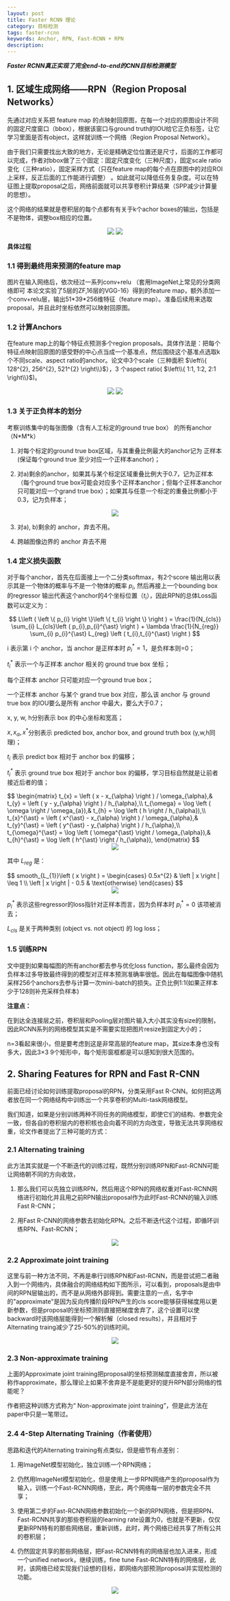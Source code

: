 ```yaml
---
layout: post
title: Faster RCNN 理论
category: 目标检测
tags: faster-rcnn
keywords: Anchor, RPN, Fast-RCNN + RPN
description:
---
```


***Faster RCNN真正实现了完全end-to-end的CNN目标检测模型***

## 1. 区域生成网络——RPN（Region Proposal Networks）

先通过对应关系把 feature map 的点映射回原图，在每一个对应的原图设计不同的固定尺度窗口（bbox），根据该窗口与ground truth的IOU给它正负标签，让它学习里面是否有object，这样就训练一个网络（Region Proposal Network）。

由于我们只需要找出大致的地方，无论是精确定位位置还是尺寸，后面的工作都可以完成，作者对bbox做了三个固定：固定尺度变化（三种尺度），固定scale ratio变化（三种ratio），固定采样方式（只在feature map的每个点在原图中的对应ROI上采样，反正后面的工作能进行调整） 。如此就可以降低任务复杂度。可以在特征图上提取proposal之后，网络前面就可以共享卷积计算结果（SPP减少计算量的思想）。

这个网络的结果就是卷积层的每个点都有有关于k个achor boxes的输出，包括是不是物体，调整box相应的位置。

<div style="text-align:center">

<img src="https://raw.githubusercontent.com/chiemon/chiemon.github.io/master/img/Faster-RCNN/1.png">

<img src="https://raw.githubusercontent.com/chiemon/chiemon.github.io/master/img/Faster-RCNN/2.png">

</div>

**具体过程**

### 1.1 得到最终用来预测的feature map

图片在输入网络后，依次经过一系列conv+relu （套用ImageNet上常见的分类网络即可 本论文实验了5层的ZF,16层的VGG-16）得到的feature map，额外添加一个conv+relu层，输出51\*39\*256维特征（feature map）。准备后续用来选取proposal，并且此时坐标依然可以映射回原图。

### 1.2 计算Anchors

在feature map上的每个特征点预测多个region proposals。具体作法是：把每个特征点映射回原图的感受野的中心点当成一个基准点，然后围绕这个基准点选取k个不同scale、aspect ratio的anchor。论文中3个scale（三种面积 $\left\\{ 128^{2}, 256^{2}, 521^{2} \right\\}$），3 个aspect ratio( $\left\\{ 1:1, 1:2, 2:1 \right\\}$)。

<div style="text-align:center">

<img src="https://raw.githubusercontent.com/chiemon/chiemon.github.io/master/img/Faster-RCNN/3.png">

<img src="https://raw.githubusercontent.com/chiemon/chiemon.github.io/master/img/Faster-RCNN/4.png">

</div>

### 1.3 关于正负样本的划分

考察训练集中的每张图像（含有人工标定的ground true box） 的所有anchor（N\*M\*k）

1. 对每个标定的ground true box区域，与其重叠比例最大的anchor记为 正样本 (保证每个ground true 至少对应一个正样本anchor)；

2. 对a)剩余的anchor，如果其与某个标定区域重叠比例大于0.7，记为正样本（每个ground true box可能会对应多个正样本anchor；但每个正样本anchor 只可能对应一个grand true box）；如果其与任意一个标定的重叠比例都小于0.3，记为负样本；

<div style="text-align:center">

<img src="https://raw.githubusercontent.com/chiemon/chiemon.github.io/master/img/Faster-RCNN/5.png">

</div>

3. 对a\), b\)剩余的 anchor，弃去不用。

4. 跨越图像边界的 anchor 弃去不用

### 1.4 定义损失函数

对于每个anchor，首先在后面接上一个二分类softmax，有2个score 输出用以表示其是一个物体的概率与不是一个物体的概率 $p_i$, 然后再接上一个bounding box的regressor 输出代表这个anchor的4个坐标位置（$t_i$），因此RPN的总体Loss函数可以定义为：

$$
L\left ( \left \{ p_{i} \right \}\left \{ t_{i} \right \} \right ) = \frac{1}{N_{cls}} \sum_{i} L_{cls}\left ( p_{i},p_{i}^{\ast} \right ) + \lambda \frac{1}{N_{reg}} \sum_{i} p_{i}^{\ast} L_{reg} \left ( t_{i},t_{i}^{\ast} \right )
$$

i 表示第 i 个 anchor，当 anchor 是正样本时 $p_{i}^{\ast} = 1$，是负样本则=0；

$t_{i}^{\ast}$ 表示一个与正样本 anchor 相关的 ground true box 坐标；

每个正样本 anchor 只可能对应一个ground true box；

一个正样本 anchor 与某个 grand true box 对应，那么该 anchor 与 ground true box 的IOU要么是所有 anchor 中最大，要么大于0.7；

x, y, w, h分别表示 box 的中心坐标和宽高；

$x, x_{\alpha}, x^{\ast}$分别表示 predicted box, anchor box, and ground truth box (y,w,h同理)；

$t_{i}$ 表示 predict box 相对于 anchor box 的偏移；

$t_{i}^{\ast}$ 表示 ground true box 相对于 anchor box 的偏移，学习目标自然就是让前者接近后者的值；

<div>
$$
\begin{matrix}
t_{x} = \left ( x - x_{\alpha} \right ) / \omega_{\alpha},& t_{y} = \left ( y - y_{\alpha} \right ) / h_{\alpha},\\
t_{\omega} = \log \left ( \omega \right / \omega_{a}),& t_{h} = \log \left ( h \right / h_{\alpha}),\\
t_{x}^{\ast} = \left ( x^{\ast} - x_{\alpha} \right ) / \omega_{\alpha},& t_{y}^{\ast} = \left ( y^{\ast} - y_{\alpha} \right ) / h_{\alpha},\\
t_{\omega}^{\ast} = \log \left ( \omega^{\ast} \right / \omega_{\alpha}),& t_{h}^{\ast} = \log \left ( h^{\ast} \right / h_{\alpha}),
\end{matrix}
$$
</div>

<div style="text-align:center">

<img src="https://raw.githubusercontent.com/chiemon/chiemon.github.io/master/img/Faster-RCNN/6.png">

</div>

其中 $L_{reg}$ 是：

<div>
$$
smooth_{L_{1}}\left ( x \right ) =
\begin{cases}
0.5x^{2} & \left | x \right | \leq 1 \\
\left | x \right | - 0.5 & \text{otherwise}
\end{cases}
$$
</div>

<div style="text-align:center">

<img src="https://raw.githubusercontent.com/chiemon/chiemon.github.io/master/img/Faster-RCNN/7.png">

</div>

$p_{i}^{\ast}$ 表示这些regressor的loss指针对正样本而言，因为负样本时 $p_{i}^{\ast} = 0$ 该项被消去；

$L_{cls}$ 是关于两种类别 (object vs. not object) 的 log loss；

### 1.5 训练RPN

文中提到如果每幅图的所有anchor都去参与优化loss function，那么最终会因为负样本过多导致最终得到的模型对正样本预测准确率很低。因此在每幅图像中随机采样256个anchors去参与计算一次mini-batch的损失。正负比例1:1(如果正样本少于128则补充采样负样本)

**注意点：**

在到达全连接层之前，卷积层和Pooling层对图片输入大小其实没有size的限制，因此RCNN系列的网络模型其实是不需要实现把图片resize到固定大小的；

n=3看起来很小，但是要考虑到这是非常高层的feature map，其size本身也没有多大，因此3×3 9个矩形中，每个矩形窗框都是可以感知到很大范围的。

## 2. Sharing Features for RPN and Fast R-CNN

前面已经讨论如何训练提取proposal的RPN，分类采用Fast R-CNN。如何把这两者放在同一个网络结构中训练出一个共享卷积的Multi-task网络模型。

我们知道，如果是分别训练两种不同任务的网络模型，即使它们的结构、参数完全一致，但各自的卷积层内的卷积核也会向着不同的方向改变，导致无法共享网络权重，论文作者提出了三种可能的方式：

### 2.1 Alternating training

此方法其实就是一个不断迭代的训练过程，既然分别训练RPN和Fast-RCNN可能让网络朝不同的方向收敛，

1. 那么我们可以先独立训练RPN，然后用这个RPN的网络权重对Fast-RCNN网络进行初始化并且用之前RPN输出proposal作为此时Fast-RCNN的输入训练Fast R-CNN；

2. 用Fast R-CNN的网络参数去初始化RPN。之后不断迭代这个过程，即循环训练RPN、Fast-RCNN；

<div style="text-align:center">

<img src="https://raw.githubusercontent.com/chiemon/chiemon.github.io/master/img/Faster-RCNN/8.png">

</div>

### 2.2 Approximate joint training

这里与前一种方法不同，不再是串行训练RPN和Fast-RCNN，而是尝试把二者融入到一个网络内，具体融合的网络结构如下图所示，可以看到，proposals是由中间的RPN层输出的，而不是从网络外部得到。需要注意的一点，名字中的"approximate"是因为反向传播阶段RPN产生的cls score能够获得梯度用以更新参数，但是proposal的坐标预测则直接把梯度舍弃了，这个设置可以使backward时该网络层能得到一个解析解（closed results），并且相对于Alternating traing减少了25-50%的训练时间。

<div style="text-align:center">

<img src="https://raw.githubusercontent.com/chiemon/chiemon.github.io/master/img/Faster-RCNN/9.png">

</div>

### 2.3 Non-approximate training

上面的Approximate joint training把proposal的坐标预测梯度直接舍弃，所以被称作approximate，那么理论上如果不舍弃是不是能更好的提升RPN部分网络的性能呢？

作者把这种训练方式称为“ Non-approximate joint training”，但是此方法在paper中只是一笔带过。

### 2.4 4-Step Alternating Training（作者使用）

思路和迭代的Alternating training有点类似，但是细节有点差别：

1. 用ImageNet模型初始化，独立训练一个RPN网络；

2. 仍然用ImageNet模型初始化，但是使用上一步RPN网络产生的proposal作为输入，训练一个Fast-RCNN网络，至此，两个网络每一层的参数完全不共享；

3. 使用第二步的Fast-RCNN网络参数初始化一个新的RPN网络，但是把RPN、Fast-RCNN共享的那些卷积层的learning rate设置为0，也就是不更新，仅仅更新RPN特有的那些网络层，重新训练，此时，两个网络已经共享了所有公共的卷积层；

4. 仍然固定共享的那些网络层，把Fast-RCNN特有的网络层也加入进来，形成一个unified network，继续训练，fine tune Fast-RCNN特有的网络层，此时，该网络已经实现我们设想的目标，即网络内部预测proposal并实现检测的功能。

<div style="text-align:center">

<img src="https://raw.githubusercontent.com/chiemon/chiemon.github.io/master/img/Faster-RCNN/10.png">

</div>
